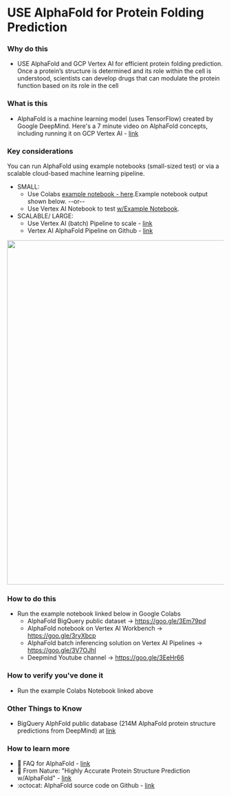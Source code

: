 # USE AlphaFold for Protein Folding Prediction

### Why do this
 - USE AlphaFold and GCP Vertex AI for efficient protein folding prediction. Once a protein’s structure is determined and its role within the cell is understood, scientists can develop drugs that can modulate the protein function based on its role in the cell

### What is this
 - AlphaFold is a machine learning model (uses TensorFlow) created by Google DeepMind. Here's a 7 minute video on AlphaFold concepts, including running it on GCP Vertex AI - [link](https://www.youtube.com/watch?v=CX0BTkimL7A)

### Key considerations

You can run AlphaFold using example notebooks (small-sized test) or via a scalable cloud-based machine learning pipeline.
- SMALL: 
  - Use Colabs [example notebook - here](https://colab.research.google.com/github/sokrypton/ColabFold/blob/main/AlphaFold2.ipynb).Example notebook output shown below. --or-- 
  - Use Vertex AI Notebook to test [w/Example Notebook](https://github.com/GoogleCloudPlatform/vertex-ai-samples/blob/main/community-content/alphafold_on_workbench/AlphaFold.ipynb). 
- SCALABLE/ LARGE: 
  - Use Vertex AI (batch) Pipeline to scale - [link](https://cloud.google.com/blog/products/ai-machine-learning/alphafold-batch-inference-with-vertex-ai-pipelines)
  - Vertex AI AlphaFold Pipeline on Github - [link](https://github.com/GoogleCloudPlatform/vertex-ai-alphafold-inference-pipeline)

<img src="https://github.com/lynnlangit/gcp-for-bioinformatics/blob/master/images/alphafold.png" width=800>

### How to do this
 - Run the example notebook linked below in Google Colabs 
   - AlphaFold BigQuery public dataset → https://goo.gle/3Em79pd
   - AlphaFold notebook on Vertex AI Workbench → https://goo.gle/3ryXbcp
   - AlphaFold batch inferencing solution on Vertex AI Pipelines → https://goo.gle/3V7OJhI
   - Deepmind Youtube channel → https://goo.gle/3EeHr66

### How to verify you've done it
 - Run the example Colabs Notebook linked above

### Other Things to Know
 - BigQuery AlphFold public database (214M AlphaFold protein structure predictions from DeepMind) at [link](https://console.cloud.google.com/marketplace/product/bigquery-public-data/deepmind-alphafold)

### How to learn more
- 📘 FAQ for AlphaFold - [link](https://alphafold.ebi.ac.uk/faq)
- 📰 From Nature: "Highly Accurate Protein Structure Prediction w/AlphaFold" - [link](https://www.nature.com/articles/s41586-021-03819-2)
- :octocat: AlphaFold source code on Github - [link](https://github.com/deepmind/alphafold)
 
